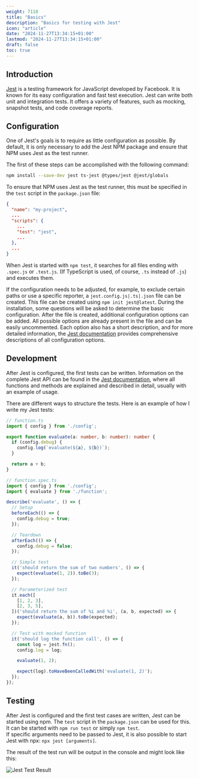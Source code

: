 ```yaml
---
weight: 7110
title: "Basics"
description: "Basics for testing with Jest"
icon: "article"
date: "2024-11-27T13:34:15+01:00"
lastmod: "2024-11-27T13:34:15+01:00"
draft: false
toc: true
---
```


## Introduction

[Jest](https://jestjs.io/) is a testing framework for JavaScript developed by Facebook. It is known for its easy configuration and fast test execution. Jest can write both unit and integration tests. It offers a variety of features, such as mocking, snapshot tests, and code coverage reports.

## Configuration

One of Jest's goals is to require as little configuration as possible. By default, it is only necessary to add the Jest NPM package and ensure that NPM uses Jest as the test runner.

The first of these steps can be accomplished with the following command:

```bash
npm install --save-dev jest ts-jest @types/jest @jest/globals
```

To ensure that NPM uses Jest as the test runner, this must be specified in the `test` script in the `package.json` file:

```json
{
  "name": "my-project",
  ...
  "scripts": {
    ...
    "test": "jest",
    ...
  },
  ...
}
```

When Jest is started with `npm test`, it searches for all files ending with `.spec.js` or `.test.js`. (If TypeScript is used, of course, `.ts` instead of `.js`) and executes them.

If the configuration needs to be adjusted, for example, to exclude certain paths or use a specific reporter, a `jest.config.js|.ts|.json` file can be created. This file can be created using `npm init jest@latest`. During the installation, some questions will be asked to determine the basic configuration. After the file is created, additional configuration options can be added. All possible options are already present in the file and can be easily uncommented. Each option also has a short description, and for more detailed information, the [Jest documentation](https://jestjs.io/docs/configuration) provides comprehensive descriptions of all configuration options.

## Development

After Jest is configured, the first tests can be written. Information on the complete Jest API can be found in the [Jest documentation](https://jestjs.io/docs/api), where all functions and methods are explained and described in detail, usually with an example of usage.

There are different ways to structure the tests. Here is an example of how I write my Jest tests:

```typescript
// function.ts
import { config } from './config';

export function evaluate(a: number, b: number): number {
  if (config.debug) {
    config.log(`evaluate(${a}, ${b})`);
  }

  return a + b;
}
```

```typescript
// function.spec.ts
import { config } from './config';
import { evaluate } from './function';

describe('evaluate', () => {
  // Setup
  beforeEach(() => {
    config.debug = true;
  });

  // Teardown
  afterEach(() => {
    config.debug = false;
  });

  // Simple test
  it('should return the sum of two numbers', () => {
    expect(evaluate(1, 2)).toBe(3);
  });

  // Parameterized test
  it.each([
    [1, 2, 3],
    [2, 3, 5],
  ])('should return the sum of %i and %i', (a, b, expected) => {
    expect(evaluate(a, b)).toBe(expected);
  });

  // Test with mocked function
  it('should log the function call', () => {
    const log = jest.fn();
    config.log = log;

    evaluate(1, 2);

    expect(log).toHaveBeenCalledWith('evaluate(1, 2)');
  });
});
```

## Testing

After Jest is configured and the first test cases are written, Jest can be started using npm. The `test` script in the `package.json` can be used for this. It can be started with `npm run test` or simply `npm test`.  
If specific arguments need to be passed to Jest, it is also possible to start Jest with npx: `npx jest [arguments]`.

The result of the test run will be output in the console and might look like this:

![Jest Test Result](/docs/images/testing/jest/Jest-Result.png "Test execution with `npm test`")
